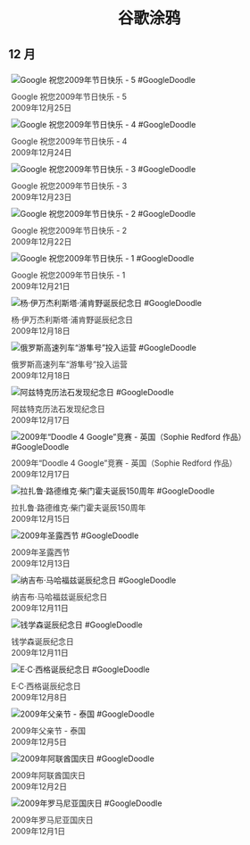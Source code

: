 
<h1 align="center"> 谷歌涂鸦 </h1>




## 12 月

<div class="image">


<img src="" alt="Google 祝您2009年节日快乐 - 5 #GoogleDoodle" style="margin: 5px"/>
<div class="info" style="font-size: 14px; color:#333333; margin:5px"><div class="title">Google 祝您2009年节日快乐 - 5</div><div class="date">2009年12月25日</div></div>

<img src="" alt="Google 祝您2009年节日快乐 - 4 #GoogleDoodle" style="margin: 5px"/>
<div class="info" style="font-size: 14px; color:#333333; margin:5px"><div class="title">Google 祝您2009年节日快乐 - 4</div><div class="date">2009年12月24日</div></div>

<img src="" alt="Google 祝您2009年节日快乐 - 3 #GoogleDoodle" style="margin: 5px"/>
<div class="info" style="font-size: 14px; color:#333333; margin:5px"><div class="title">Google 祝您2009年节日快乐 - 3</div><div class="date">2009年12月23日</div></div>

<img src="" alt="Google 祝您2009年节日快乐 - 2 #GoogleDoodle" style="margin: 5px"/>
<div class="info" style="font-size: 14px; color:#333333; margin:5px"><div class="title">Google 祝您2009年节日快乐 - 2</div><div class="date">2009年12月22日</div></div>

<img src="" alt="Google 祝您2009年节日快乐 - 1 #GoogleDoodle" style="margin: 5px"/>
<div class="info" style="font-size: 14px; color:#333333; margin:5px"><div class="title">Google 祝您2009年节日快乐 - 1</div><div class="date">2009年12月21日</div></div>

<img src="" alt="杨·伊万杰利斯塔·浦肯野诞辰纪念日 #GoogleDoodle" style="margin: 5px"/>
<div class="info" style="font-size: 14px; color:#333333; margin:5px"><div class="title">杨·伊万杰利斯塔·浦肯野诞辰纪念日</div><div class="date">2009年12月18日</div></div>

<img src="" alt="俄罗斯高速列车“游隼号”投入运营 #GoogleDoodle" style="margin: 5px"/>
<div class="info" style="font-size: 14px; color:#333333; margin:5px"><div class="title">俄罗斯高速列车“游隼号”投入运营</div><div class="date">2009年12月18日</div></div>

<img src="" alt="阿兹特克历法石发现纪念日 #GoogleDoodle" style="margin: 5px"/>
<div class="info" style="font-size: 14px; color:#333333; margin:5px"><div class="title">阿兹特克历法石发现纪念日</div><div class="date">2009年12月17日</div></div>

<img src="" alt="2009年“Doodle 4 Google”竞赛 - 英国（Sophie Redford 作品） #GoogleDoodle" style="margin: 5px"/>
<div class="info" style="font-size: 14px; color:#333333; margin:5px"><div class="title">2009年“Doodle 4 Google”竞赛 - 英国（Sophie Redford 作品）</div><div class="date">2009年12月17日</div></div>

<img src="" alt="拉扎鲁·路德维克·柴门霍夫诞辰150周年 #GoogleDoodle" style="margin: 5px"/>
<div class="info" style="font-size: 14px; color:#333333; margin:5px"><div class="title">拉扎鲁·路德维克·柴门霍夫诞辰150周年</div><div class="date">2009年12月15日</div></div>

<img src="" alt="2009年圣露西节 #GoogleDoodle" style="margin: 5px"/>
<div class="info" style="font-size: 14px; color:#333333; margin:5px"><div class="title">2009年圣露西节</div><div class="date">2009年12月13日</div></div>

<img src="" alt="纳吉布·马哈福兹诞辰纪念日 #GoogleDoodle" style="margin: 5px"/>
<div class="info" style="font-size: 14px; color:#333333; margin:5px"><div class="title">纳吉布·马哈福兹诞辰纪念日</div><div class="date">2009年12月11日</div></div>

<img src="" alt="钱学森诞辰纪念日 #GoogleDoodle" style="margin: 5px"/>
<div class="info" style="font-size: 14px; color:#333333; margin:5px"><div class="title">钱学森诞辰纪念日</div><div class="date">2009年12月11日</div></div>

<img src="" alt="E·C·西格诞辰纪念日 #GoogleDoodle" style="margin: 5px"/>
<div class="info" style="font-size: 14px; color:#333333; margin:5px"><div class="title">E·C·西格诞辰纪念日</div><div class="date">2009年12月8日</div></div>

<img src="" alt="2009年父亲节 - 泰国 #GoogleDoodle" style="margin: 5px"/>
<div class="info" style="font-size: 14px; color:#333333; margin:5px"><div class="title">2009年父亲节 - 泰国</div><div class="date">2009年12月5日</div></div>

<img src="" alt="2009年阿联酋国庆日 #GoogleDoodle" style="margin: 5px"/>
<div class="info" style="font-size: 14px; color:#333333; margin:5px"><div class="title">2009年阿联酋国庆日</div><div class="date">2009年12月2日</div></div>

<img src="" alt="2009年罗马尼亚国庆日 #GoogleDoodle" style="margin: 5px"/>
<div class="info" style="font-size: 14px; color:#333333; margin:5px"><div class="title">2009年罗马尼亚国庆日</div><div class="date">2009年12月1日</div></div>

</div>









